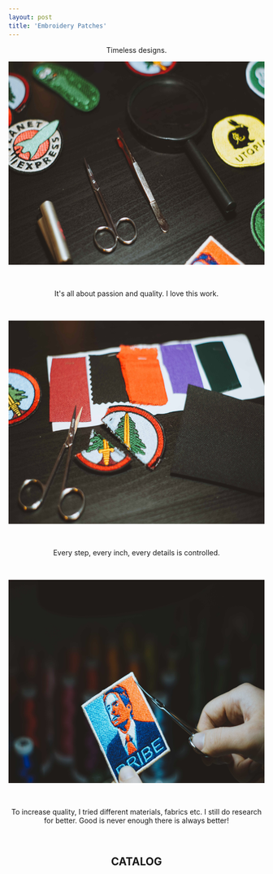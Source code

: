```yaml
---
layout: post
title: 'Embroidery Patches'
---
```

<p style="text-align: center;">Timeless designs.</p>
<p><img src="https://github.com/Kutalp/portfolio-jekyll-theme/blob/gh-pages/assets/img/projects/kutalp-01485.jpg?raw=true" alt="Workshop1" width="600" height="400" /></p>
<p>&nbsp;</p>
<p style="text-align: center;">It's all about passion and quality. I love this work.</p>
<p>&nbsp;</p>
<p><img src="https://github.com/Kutalp/portfolio-jekyll-theme/blob/gh-pages/assets/img/projects/kutalp-01489.jpg?raw=true" alt="Improve Kutalp" width="600" height="400" /></p>
<p>&nbsp;</p>
<p style="text-align: center;">Every step, every inch, every details is controlled.</p>
<p>&nbsp;</p>
<p><img src="https://github.com/Kutalp/portfolio-jekyll-theme/blob/gh-pages/assets/img/projects/kutalp-01487.jpg?raw=true" alt="Testing Kutalp" width="600" height="400" /></p>
<p>&nbsp;</p>
<p style="text-align: center;">To increase quality, I tried different materials, fabrics etc. I still do research for better. Good is never enough there is always better!</p>
<p>&nbsp;</p>
<h2 style="text-align: center;">CATALOG</h2>
<a data-pin-do="embedBoard" data-pin-board-width="500" data-pin-scale-height="1200" data-pin-scale-width="500" href="https://tr.pinterest.com/kutalpd/embroidery-patches/"></a>
